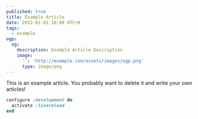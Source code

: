 ```yaml
---
published: true
title: Example Article
date: 2012-01-01 10:00 UTC+9
tags:
  - example
ogp:
  og:
    description: Example Article Description
    image:
      '': 'http://example.com/assets/images/ogp.png'
      type: image/png
---
```


This is an example article. You probably want to delete it and write your own articles!

``` ruby
configure :development do
  activate :livereload
end
```
